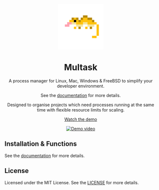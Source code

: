 <div align="center">
  <a href="https://afreechameleon.github.io/multask-docs/">
    <img src="https://github.com/afreechameleon/multask-docs/blob/master/images/gecko.png?raw=true" alt="Logo" width="150" height="150">
  </a>

  <h1 align="center">Multask</h1>

  <p align="center">
    A process manager for Linux, Mac, Windows & FreeBSD to simplify your developer environment.
  </p>
  <p align="center">
    See the
    <a href="https://afreechameleon.github.io/multask-docs/">documentation</a>
    for more details.
  </p>
  <p align="center">
    Designed to organise projects which need processes running at the same time with flexible resource limits for scaling.
  </p>
  <p align="center">
    <a href="https://www.youtube.com/watch?v=KVUPj4636hE" target="_blank">Watch the demo</a>
  </p>
  <a href="https://www.youtube.com/watch?v=KVUPj4636hE" target="_blank">
    <img src="https://img.youtube.com/vi/KVUPj4636hE/0.jpg" alt="Demo video">
  </a>
</div>

## Installation & Functions

See the [documentation]() for more details.

## License

Licensed under the MIT License. See the [LICENSE](https://github.com/AFreeChameleon/multask/blob/master/LICENSE) for more details.
